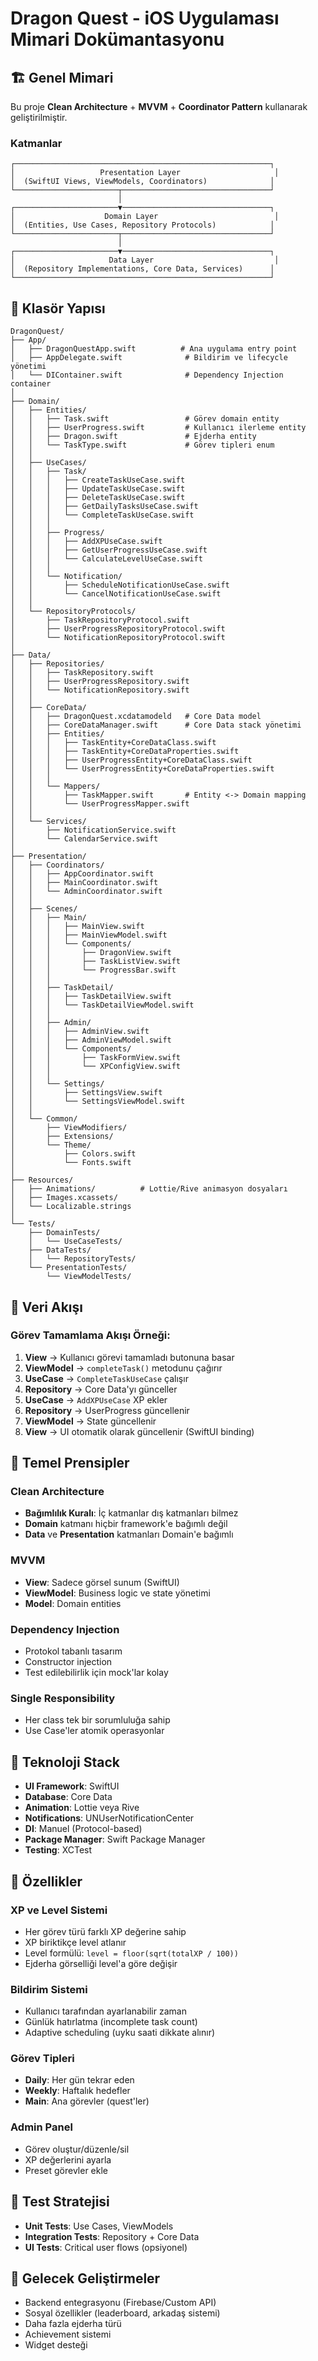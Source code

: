 # Dragon Quest - iOS Uygulaması Mimari Dokümantasyonu

## 🏗️ Genel Mimari

Bu proje **Clean Architecture** + **MVVM** + **Coordinator Pattern** kullanarak geliştirilmiştir.

### Katmanlar

```
┌─────────────────────────────────────────────────────────┐
│                   Presentation Layer                     │
│  (SwiftUI Views, ViewModels, Coordinators)              │
└───────────────────────┬─────────────────────────────────┘
                        │
┌───────────────────────▼─────────────────────────────────┐
│                    Domain Layer                          │
│  (Entities, Use Cases, Repository Protocols)            │
└───────────────────────┬─────────────────────────────────┘
                        │
┌───────────────────────▼─────────────────────────────────┐
│                     Data Layer                           │
│  (Repository Implementations, Core Data, Services)      │
└─────────────────────────────────────────────────────────┘
```

## 📁 Klasör Yapısı

```
DragonQuest/
├── App/
│   ├── DragonQuestApp.swift          # Ana uygulama entry point
│   ├── AppDelegate.swift              # Bildirim ve lifecycle yönetimi
│   └── DIContainer.swift              # Dependency Injection container
│
├── Domain/
│   ├── Entities/
│   │   ├── Task.swift                 # Görev domain entity
│   │   ├── UserProgress.swift         # Kullanıcı ilerleme entity
│   │   ├── Dragon.swift               # Ejderha entity
│   │   └── TaskType.swift             # Görev tipleri enum
│   │
│   ├── UseCases/
│   │   ├── Task/
│   │   │   ├── CreateTaskUseCase.swift
│   │   │   ├── UpdateTaskUseCase.swift
│   │   │   ├── DeleteTaskUseCase.swift
│   │   │   ├── GetDailyTasksUseCase.swift
│   │   │   └── CompleteTaskUseCase.swift
│   │   │
│   │   ├── Progress/
│   │   │   ├── AddXPUseCase.swift
│   │   │   ├── GetUserProgressUseCase.swift
│   │   │   └── CalculateLevelUseCase.swift
│   │   │
│   │   └── Notification/
│   │       ├── ScheduleNotificationUseCase.swift
│   │       └── CancelNotificationUseCase.swift
│   │
│   └── RepositoryProtocols/
│       ├── TaskRepositoryProtocol.swift
│       ├── UserProgressRepositoryProtocol.swift
│       └── NotificationRepositoryProtocol.swift
│
├── Data/
│   ├── Repositories/
│   │   ├── TaskRepository.swift
│   │   ├── UserProgressRepository.swift
│   │   └── NotificationRepository.swift
│   │
│   ├── CoreData/
│   │   ├── DragonQuest.xcdatamodeld   # Core Data model
│   │   ├── CoreDataManager.swift      # Core Data stack yönetimi
│   │   ├── Entities/
│   │   │   ├── TaskEntity+CoreDataClass.swift
│   │   │   ├── TaskEntity+CoreDataProperties.swift
│   │   │   ├── UserProgressEntity+CoreDataClass.swift
│   │   │   └── UserProgressEntity+CoreDataProperties.swift
│   │   │
│   │   └── Mappers/
│   │       ├── TaskMapper.swift       # Entity <-> Domain mapping
│   │       └── UserProgressMapper.swift
│   │
│   └── Services/
│       ├── NotificationService.swift
│       └── CalendarService.swift
│
├── Presentation/
│   ├── Coordinators/
│   │   ├── AppCoordinator.swift
│   │   ├── MainCoordinator.swift
│   │   └── AdminCoordinator.swift
│   │
│   ├── Scenes/
│   │   ├── Main/
│   │   │   ├── MainView.swift
│   │   │   ├── MainViewModel.swift
│   │   │   └── Components/
│   │   │       ├── DragonView.swift
│   │   │       ├── TaskListView.swift
│   │   │       └── ProgressBar.swift
│   │   │
│   │   ├── TaskDetail/
│   │   │   ├── TaskDetailView.swift
│   │   │   └── TaskDetailViewModel.swift
│   │   │
│   │   ├── Admin/
│   │   │   ├── AdminView.swift
│   │   │   ├── AdminViewModel.swift
│   │   │   └── Components/
│   │   │       ├── TaskFormView.swift
│   │   │       └── XPConfigView.swift
│   │   │
│   │   └── Settings/
│   │       ├── SettingsView.swift
│   │       └── SettingsViewModel.swift
│   │
│   └── Common/
│       ├── ViewModifiers/
│       ├── Extensions/
│       └── Theme/
│           ├── Colors.swift
│           └── Fonts.swift
│
├── Resources/
│   ├── Animations/          # Lottie/Rive animasyon dosyaları
│   ├── Images.xcassets/
│   └── Localizable.strings
│
└── Tests/
    ├── DomainTests/
    │   └── UseCaseTests/
    ├── DataTests/
    │   └── RepositoryTests/
    └── PresentationTests/
        └── ViewModelTests/
```

## 🔄 Veri Akışı

### Görev Tamamlama Akışı Örneği:

1. **View** → Kullanıcı görevi tamamladı butonuna basar
2. **ViewModel** → `completeTask()` metodunu çağırır
3. **UseCase** → `CompleteTaskUseCase` çalışır
4. **Repository** → Core Data'yı günceller
5. **UseCase** → `AddXPUseCase` XP ekler
6. **Repository** → UserProgress güncellenir
7. **ViewModel** → State güncellenir
8. **View** → UI otomatik olarak güncellenir (SwiftUI binding)

## 🎯 Temel Prensipler

### Clean Architecture
- **Bağımlılık Kuralı**: İç katmanlar dış katmanları bilmez
- **Domain** katmanı hiçbir framework'e bağımlı değil
- **Data** ve **Presentation** katmanları Domain'e bağımlı

### MVVM
- **View**: Sadece görsel sunum (SwiftUI)
- **ViewModel**: Business logic ve state yönetimi
- **Model**: Domain entities

### Dependency Injection
- Protokol tabanlı tasarım
- Constructor injection
- Test edilebilirlik için mock'lar kolay

### Single Responsibility
- Her class tek bir sorumluluğa sahip
- Use Case'ler atomik operasyonlar

## 🔧 Teknoloji Stack

- **UI Framework**: SwiftUI
- **Database**: Core Data
- **Animation**: Lottie veya Rive
- **Notifications**: UNUserNotificationCenter
- **DI**: Manuel (Protocol-based)
- **Package Manager**: Swift Package Manager
- **Testing**: XCTest

## 📱 Özellikler

### XP ve Level Sistemi
- Her görev türü farklı XP değerine sahip
- XP biriktikçe level atlanır
- Level formülü: `level = floor(sqrt(totalXP / 100))`
- Ejderha görselliği level'a göre değişir

### Bildirim Sistemi
- Kullanıcı tarafından ayarlanabilir zaman
- Günlük hatırlatma (incomplete task count)
- Adaptive scheduling (uyku saati dikkate alınır)

### Görev Tipleri
- **Daily**: Her gün tekrar eden
- **Weekly**: Haftalık hedefler
- **Main**: Ana görevler (quest'ler)

### Admin Panel
- Görev oluştur/düzenle/sil
- XP değerlerini ayarla
- Preset görevler ekle

## 🧪 Test Stratejisi

- **Unit Tests**: Use Cases, ViewModels
- **Integration Tests**: Repository + Core Data
- **UI Tests**: Critical user flows (opsiyonel)

## 🚀 Gelecek Geliştirmeler

- Backend entegrasyonu (Firebase/Custom API)
- Sosyal özellikler (leaderboard, arkadaş sistemi)
- Daha fazla ejderha türü
- Achievement sistemi
- Widget desteği


